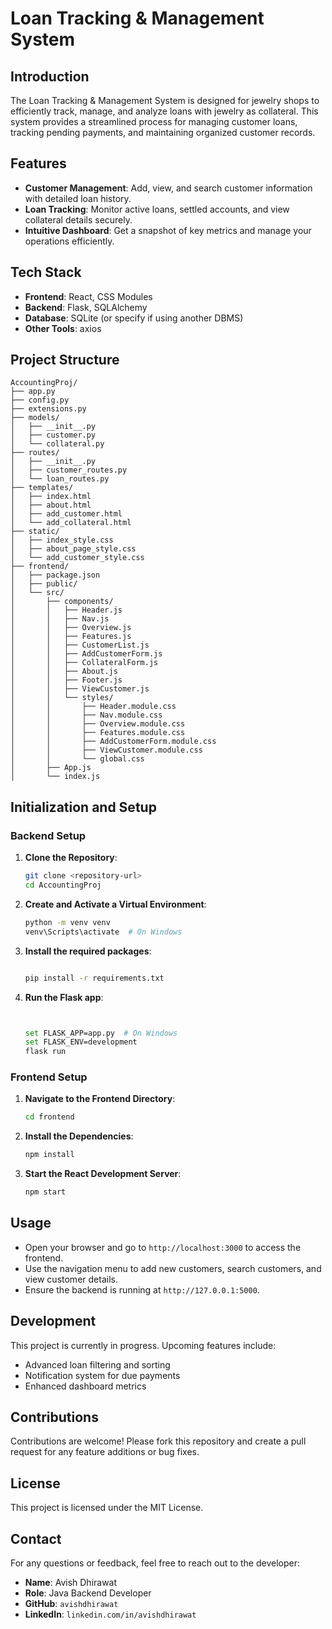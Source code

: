 # Loan Tracking & Management System

## Introduction
The Loan Tracking & Management System is designed for jewelry shops to efficiently track, manage, and analyze loans with jewelry as collateral. This system provides a streamlined process for managing customer loans, tracking pending payments, and maintaining organized customer records.

## Features
- **Customer Management**: Add, view, and search customer information with detailed loan history.
- **Loan Tracking**: Monitor active loans, settled accounts, and view collateral details securely.
- **Intuitive Dashboard**: Get a snapshot of key metrics and manage your operations efficiently.

## Tech Stack
- **Frontend**: React, CSS Modules
- **Backend**: Flask, SQLAlchemy
- **Database**: SQLite (or specify if using another DBMS)
- **Other Tools**: axios

## Project Structure
```plaintext
AccountingProj/
├── app.py
├── config.py
├── extensions.py
├── models/
│   ├── __init__.py
│   ├── customer.py
│   └── collateral.py
├── routes/
│   ├── __init__.py
│   ├── customer_routes.py
│   └── loan_routes.py
├── templates/
│   ├── index.html
│   ├── about.html
│   ├── add_customer.html
│   └── add_collateral.html
├── static/
│   ├── index_style.css
│   ├── about_page_style.css
│   └── add_customer_style.css
├── frontend/
│   ├── package.json
│   ├── public/
│   └── src/
│       ├── components/
│       │   ├── Header.js
│       │   ├── Nav.js
│       │   ├── Overview.js
│       │   ├── Features.js
│       │   ├── CustomerList.js
│       │   ├── AddCustomerForm.js
│       │   ├── CollateralForm.js
│       │   ├── About.js
│       │   ├── Footer.js
│       │   ├── ViewCustomer.js
│       │   └── styles/
│       │       ├── Header.module.css
│       │       ├── Nav.module.css
│       │       ├── Overview.module.css
│       │       ├── Features.module.css
│       │       ├── AddCustomerForm.module.css
│       │       ├── ViewCustomer.module.css
│       │       └── global.css
│       ├── App.js
│       └── index.js
```
## Initialization and Setup

### Backend Setup
1. **Clone the Repository**:
   ```bash
   git clone <repository-url>
   cd AccountingProj

2. **Create and Activate a Virtual Environment**:

   ```bash
   python -m venv venv
   venv\Scripts\activate  # On Windows

3. **Install the required packages**:

   ```bash

   pip install -r requirements.txt

4. **Run the Flask app**:

   ```bash


   set FLASK_APP=app.py  # On Windows
   set FLASK_ENV=development
   flask run

### Frontend Setup

1. **Navigate to the Frontend Directory**:

    ```bash
    cd frontend
    ```

2. **Install the Dependencies**:

    ```bash
    npm install
    ```

3. **Start the React Development Server**:

    ```bash
    npm start
    ```

## Usage

- Open your browser and go to `http://localhost:3000` to access the frontend.
- Use the navigation menu to add new customers, search customers, and view customer details.
- Ensure the backend is running at `http://127.0.0.1:5000`.

## Development

This project is currently in progress. Upcoming features include:

- Advanced loan filtering and sorting
- Notification system for due payments
- Enhanced dashboard metrics

## Contributions

Contributions are welcome! Please fork this repository and create a pull request for any feature additions or bug fixes.

## License

This project is licensed under the MIT License.

## Contact

For any questions or feedback, feel free to reach out to the developer:

- **Name**: Avish Dhirawat
- **Role**: Java Backend Developer
- **GitHub**: `avishdhirawat`
- **LinkedIn**: `linkedin.com/in/avishdhirawat`



